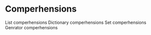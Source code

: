 # Comperhensions

List comperhensions
Dictionary comperhensions
Set comperhensions
Genrator comperhensions
